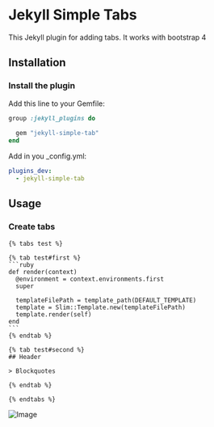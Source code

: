 Jekyll Simple Tabs
===========

This Jekyll plugin for adding tabs. It works with bootstrap 4

Installation
------------

### Install the plugin

Add this line to your Gemfile:

```ruby
group :jekyll_plugins do
  
  gem "jekyll-simple-tab"
end
```

Add in you _config.yml:

```yaml
plugins_dev:
  - jekyll-simple-tab
```

Usage
-----

### Create tabs

````
{% tabs test %}

{% tab test#first %}
```ruby
def render(context)
  @environment = context.environments.first
  super

  templateFilePath = template_path(DEFAULT_TEMPLATE)
  template = Slim::Template.new(templateFilePath)
  template.render(self)
end
```
{% endtab %}

{% tab test#second %}
## Header

> Blockquotes

{% endtab %}

{% endtabs %}
````

![Image](docs/ttab-screencast.gif)
